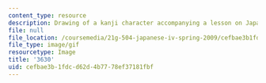 ```yaml
---
content_type: resource
description: Drawing of a kanji character accompanying a lesson on Japanese.
file: null
file_location: /coursemedia/21g-504-japanese-iv-spring-2009/cefbae3b1fdcd62d4b7778ef37181fbf_3630.gif
file_type: image/gif
resourcetype: Image
title: '3630'
uid: cefbae3b-1fdc-d62d-4b77-78ef37181fbf
---
```

